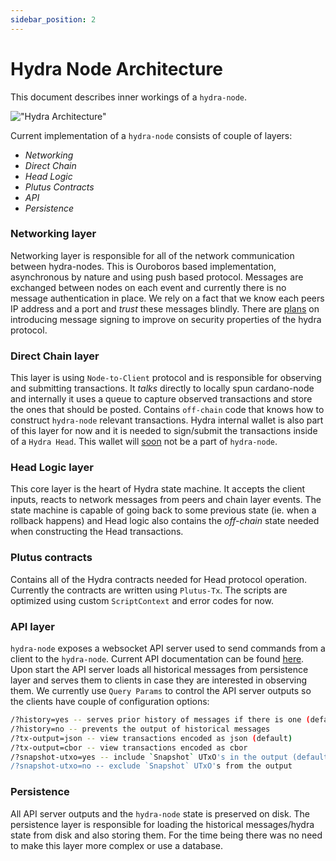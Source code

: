 ```yaml
---
sidebar_position: 2
---
```


# Hydra Node Architecture

This document describes inner workings of a `hydra-node`.

!["Hydra Architecture"](https://raw.githubusercontent.com/input-output-hk/hydra/master/hydra-node/images/hydra-architecture-direct.jpg "Hydra architecture")

Current implementation of a `hydra-node` consists of couple of layers:
  + _Networking_
  + _Direct Chain_
  + _Head Logic_
  + _Plutus Contracts_
  + _API_
  + _Persistence_

### Networking layer

Networking layer is responsible for all of the network communication between
hydra-nodes. This is Ouroboros based implementation, asynchronous by nature and
using push based protocol. Messages are exchanged between nodes on each event
and currently there is no message authentication in place. We rely on a fact
that we know each peers IP address and a port and _trust_ these messages
blindly. There are [plans](https://github.com/input-output-hk/hydra/issues/727)
on introducing message signing to improve on security properties of the hydra
protocol.

### Direct Chain layer

This layer is using `Node-to-Client` protocol and is responsible for observing
and submitting transactions. It _talks_ directly to locally spun cardano-node
and internally it uses a queue to capture observed transactions and store the
ones that should be posted. Contains `off-chain` code that knows how to
construct `hydra-node` relevant transactions. Hydra internal wallet is also part
of this layer for now and it is needed to sign/submit the transactions inside of
a `Hydra Head`. This wallet will
[soon](https://github.com/input-output-hk/hydra/issues/215) not be a part of
`hydra-node`.

### Head Logic layer

This core layer is the heart of Hydra state machine. It accepts the client
inputs, reacts to network messages from peers and chain layer events. The state
machine is capable of going back to some previous state (ie. when a rollback
happens) and Head logic also contains the _off-chain_ state needed when
constructing the Head transactions.

### Plutus contracts

Contains all of the Hydra contracts needed for Head protocol operation.
Currently the contracts are written using `Plutus-Tx`. The scripts are optimized
using custom `ScriptContext` and error codes for now.

### API layer

`hydra-node` exposes a websocket API server used to send commands from a client
to the `hydra-node`. Current API documentation can be found
[here](https://hydra.family/head-protocol/unstable/api-reference). Upon start
the API server loads all historical messages from persistence layer and serves
them to clients in case they are interested in observing them. We currently use
`Query Params` to control the API server outputs so the clients have couple of
configuration options:

``` sh
/?history=yes -- serves prior history of messages if there is one (default)
/?history=no -- prevents the output of historical messages
/?tx-output=json -- view transactions encoded as json (default)
/?tx-output=cbor -- view transactions encoded as cbor
/?snapshot-utxo=yes -- include `Snapshot` UTxO's in the output (default)
/?snapshot-utxo=no -- exclude `Snapshot` UTxO's from the output
```

### Persistence

All API server outputs and the `hydra-node` state is preserved on disk. The
persistence layer is responsible for loading the historical messages/hydra state
from disk and also storing them. For the time being there was no need to make
this layer more complex or use a database.
